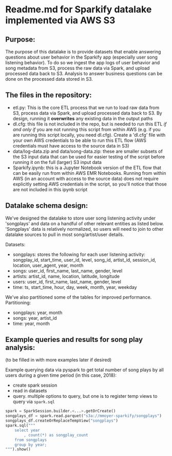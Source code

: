 # Readme.md for Sparkify datalake implemented via AWS S3

## Purpose:
The purpose of this datalake is to provide datasets that enable answering questions about user behavior in the Sparkify app (especially user song 
listening behavior). To do so we ingest the app logs of user behavior and song metadata from S3, process the raw data via Spark, and upload 
processed data back to S3. Analysis to answer business questions can be done on the processed data stored in S3.

## The files in the repository:
* etl.py: This is the core ETL process that we run to load raw data from S3, process data via Spark, and upload processed data back to S3. By design, running it __overwrites__ any existing data in the output paths
* dl.cfg: this file is not included in the repo, but is needed to run this ETL _if and only if_ you are not running this script from within AWS (e.g. if you are running this script locally, you need dl.cfg). Create a 'dl.cfg' file with your own AWS credentials to be able to run this ETL flow (AWS credentials must have access to the source data in S3)
* data/log-data.zip and data/song-data.zip: these are smaller subsets of the S3 input data that can be used for easier testing of the script before running it on the full (larger) S3 input data
* Sparkify.ipynb: this is a Jupyter Notebook version of the ETL flow that can be easily run from within AWS EMR Notebooks. Running from within AWS (in an account with access to the source data) does not require explicitly setting AWS credentials in the script, so you'll notice that those are not included in this ipynb script 

## Datalake schema design:
We've designed the datalake to store user song listening activity under 'songplays' and data on a handful of other relevant entities as listed below. 'Songplays' data is relatively normalized, so users will need to join to other datalake sources to pull in most song/artist/user details.

Datasets:
* songplays: stores the following for each user listening activity: songplay_id, start_time, user_id, level, song_id, artist_id, session_id, location, user_agent, year, month
* songs: user_id, first_name, last_name, gender, level
* artists: artist_id, name, location, latitude, longitude
* users: user_id, first_name, last_name, gender, level
* time: ts, start_time, hour, day, week, month, year, weekday

We've also partitioned some of the tables for improved performance.
Partitioning:
* songplays: year, month
* songs: year, artist_id
* time: year, month

## Example queries and results for song play analysis:
(to be filled in with more examples later if desired)

Example querying data via pyspark to get total number of song plays by all users during a given time period (in this case, 2018):

- create spark session
- read in datasets
- query. multiple options to query, but one is to register temp views to query via `spark.sql`

```python
spark = SparkSession.builder.<...>.getOrCreate()
songplays_df = spark.read.parquet("s3a://mmoyer-sparkify/songplays")
songplays_df.createOrReplaceTempView("songplays")
spark.sql("""
    select year
        , count(*) as songplay_count
    from songplays
    group by year;
""").show()
``` 

